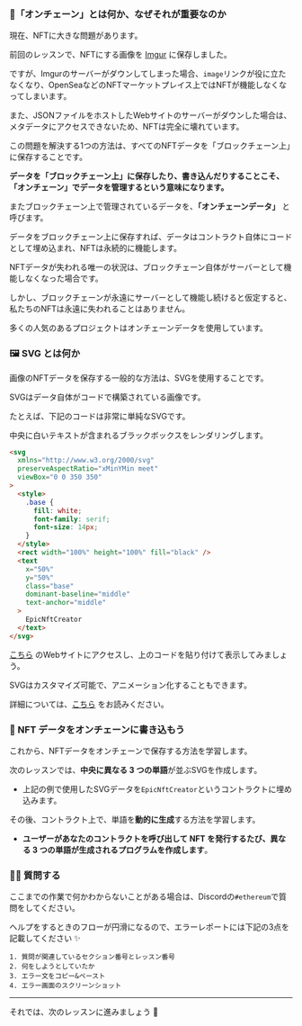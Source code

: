 ### 🔗「オンチェーン」とは何か、なぜそれが重要なのか

現在、NFTに大きな問題があります。

前回のレッスンで、NFTにする画像を [Imgur](https://imgur.com/) に保存しました。

ですが、Imgurのサーバーがダウンしてしまった場合、`image`リンクが役に立たなくなり、OpenSeaなどのNFTマーケットプレイス上ではNFTが機能しなくなってしまいます。

また、JSONファイルをホストしたWebサイトのサーバーがダウンした場合は、メタデータにアクセスできないため、NFTは完全に壊れています。

この問題を解決する1つの方法は、すべてのNFTデータを「ブロックチェーン上」に保存することです。

**データを「ブロックチェーン上」に保存したり、書き込んだりすることこそ、「オンチェーン」でデータを管理するという意味になります。**

またブロックチェーン上で管理されているデータを、**「オンチェーンデータ」** と呼びます。

データをブロックチェーン上に保存すれば、データはコントラクト自体にコードとして埋め込まれ、NFTは永続的に機能します。

NFTデータが失われる唯一の状況は、ブロックチェーン自体がサーバーとして機能しなくなった場合です。

しかし、ブロックチェーンが永遠にサーバーとして機能し続けると仮定すると、私たちのNFTは永遠に失われることはありません。

多くの人気のあるプロジェクトはオンチェーンデータを使用しています。

### 🖼 SVG とは何か

画像のNFTデータを保存する一般的な方法は、SVGを使用することです。

SVGはデータ自体がコードで構築されている画像です。

たとえば、下記のコードは非常に単純なSVGです。

中央に白いテキストが含まれるブラックボックスをレンダリングします。

```html
<svg
  xmlns="http://www.w3.org/2000/svg"
  preserveAspectRatio="xMinYMin meet"
  viewBox="0 0 350 350"
>
  <style>
    .base {
      fill: white;
      font-family: serif;
      font-size: 14px;
    }
  </style>
  <rect width="100%" height="100%" fill="black" />
  <text
    x="50%"
    y="50%"
    class="base"
    dominant-baseline="middle"
    text-anchor="middle"
  >
    EpicNftCreator
  </text>
</svg>
```

[こちら](https://www.svgviewer.dev/) のWebサイトにアクセスし、上のコードを貼り付けて表示してみましょう。

SVGはカスタマイズ可能で、アニメーション化することもできます。

詳細については、[こちら](https://developer.mozilla.org/ja/docs/Web/SVG/Tutorial) をお読みください。

### 🤘 NFT データをオンチェーンに書き込もう

これから、NFTデータをオンチェーンで保存する方法を学習します。

次のレッスンでは、**中央に異なる 3 つの単語**が並ぶSVGを作成します。

- 上記の例で使用したSVGデータを`EpicNftCreator`というコントラクトに埋め込みます。

その後、コントラクト上で、単語を**動的に生成**する方法を学習します。

- **ユーザーがあなたのコントラクトを呼び出して NFT を発行するたび、異なる 3 つの単語が生成されるプログラムを作成します**。

### 🙋‍♂️ 質問する

ここまでの作業で何かわからないことがある場合は、Discordの`#ethereum`で質問をしてください。

ヘルプをするときのフローが円滑になるので、エラーレポートには下記の3点を記載してください ✨

```
1. 質問が関連しているセクション番号とレッスン番号
2. 何をしようとしていたか
3. エラー文をコピー&ペースト
4. エラー画面のスクリーンショット
```

---

それでは、次のレッスンに進みましょう 🎉
